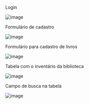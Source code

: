 Login

![image](https://github.com/BrunoALdev/Gerenciador-Bibliotecario/assets/156965890/65c7f4be-2bac-4f4e-8a87-6b47d6fd1eb1)

Formulário de cadastro 

![image](https://github.com/BrunoALdev/Gerenciador-Bibliotecario/assets/156965890/ee0d5cc5-a8ca-4470-aa99-6b8aef5f9bd3)

Formulário para cadastro de livros 

![image](https://github.com/BrunoALdev/Gerenciador-Bibliotecario/assets/156965890/c620c132-391e-46e7-a7f5-e22b1e9da5d0)

Tabela com o inventário da biblioteca

![image](https://github.com/BrunoALdev/Gerenciador-Bibliotecario/assets/156965890/e43a135f-35c7-46e8-943a-fbca5cc74c56)

Campo de busca na tabela

![image](https://github.com/BrunoALdev/Gerenciador-Bibliotecario/assets/156965890/d94e87d8-d85a-42d8-9168-33f9ce0376fb)
